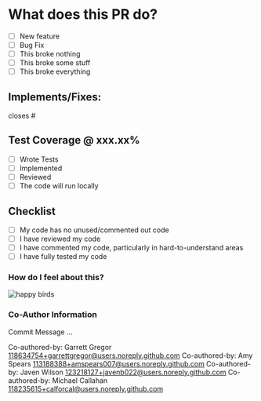 
# What does this PR do?

- [ ] New feature
- [ ] Bug Fix
- [ ] This broke nothing
- [ ] This broke some stuff
- [ ] This broke everything

## Implements/Fixes:

closes #

## Test Coverage @ xxx.xx%

- [ ] Wrote Tests
- [ ] Implemented
- [ ] Reviewed
- [ ] The code will run locally

## Checklist

- [ ] My code has no unused/commented out code
- [ ] I have reviewed my code
- [ ] I have commented my code, particularly in hard-to-understand areas
- [ ] I have fully tested my code

### How do I feel about this?
<!-- It's working: -->
  <!--
  ![its_working_star_wars](https://user-images.githubusercontent.com/118634754/231820290-a1aa78b5-840a-49aa-9424-4929a96a8323.gif) -->
![happy birds](https://gifdb.com/images/high/happy-angry-birds-hatchlings-o3kroddmoac97wsc.gif)

### Co-Author Information
Commit Message ...


Co-authored-by: Garrett Gregor <118634754+garrettgregor@users.noreply.github.com>
Co-authored-by: Amy Spears <113188388+amspears007@users.noreply.github.com>
Co-authored-by: Javen Wilson <123218127+javenb022@users.noreply.github.com>
Co-authored-by: Michael Callahan <118235615+calforcal@users.noreply.github.com>